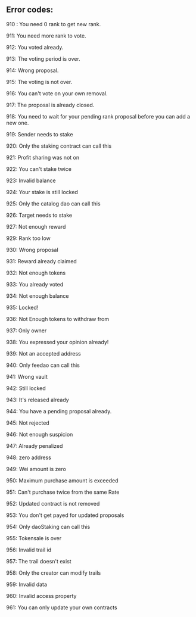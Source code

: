 ## Error codes:

910 : You need 0 rank to get new rank.

911: You need more rank to vote.

912: You voted already.

913: The voting period is over.

914: Wrong proposal.

915: The voting is not over.

916: You can't vote on your own removal.

917: The proposal is already closed.

918: You need to wait for your pending rank proposal before you can add a new one.

919: Sender needs to stake

920: Only the staking contract can call this

921: Profit sharing was not on

922: You can't stake twice

923: Invalid balance

924: Your stake is still locked

925: Only the catalog dao can call this

926: Target needs to stake

927: Not enough reward

929: Rank too low

930: Wrong proposal

931: Reward already claimed

932: Not enough tokens

933: You already voted

934: Not enough balance

935: Locked!

936: Not Enough tokens to withdraw from

937: Only owner

938: You expressed your opinion already!

939: Not an accepted address

940: Only feedao can call this

941: Wrong vault

942: Still locked

943: It's released already

944: You have a pending proposal already.

945: Not rejected

946: Not enough suspicion

947: Already penalized

948: zero address

949: Wei amount is zero

950: Maximum purchase amount is exceeded

951: Can't purchase twice from the same Rate

952: Updated contract is not removed

953: You don't get payed for updated proposals

954: Only daoStaking can call this

955: Tokensale is over

956: Invalid trail id

957: The trail doesn't exist

958: Only the creator can modify trails

959: Invalid data

960: Invalid access property

961: You can only update your own contracts
